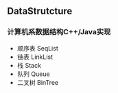 ## DataStrutcture
### 计算机系数据结构C++/Java实现
+ 顺序表 SeqList
+ 链表 LinkList
+ 栈 Stack
+ 队列 Queue
+ 二叉树 BinTree
